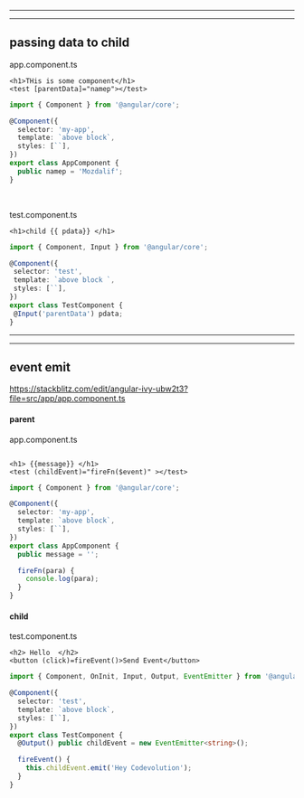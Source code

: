 -----------------------------------------
-----------------------------------------
## passing data to child

app.component.ts
```blade 
<h1>THis is some component</h1>
<test [parentData]="namep"></test>
```
```ts
import { Component } from '@angular/core';

@Component({
  selector: 'my-app',
  template: `above block`,
  styles: [``],
})
export class AppComponent {
  public namep = 'Mozdalif';
}


```
<br>

test.component.ts
```blade
<h1>child {{ pdata}} </h1> 
 ```
 ```ts
 import { Component, Input } from '@angular/core';

@Component({
  selector: 'test',
  template: `above block `,
  styles: [``],
})
export class TestComponent {
  @Input('parentData') pdata;
}

 
 ````
 



-------------------------------------------
----------------------------------------

## event emit
https://stackblitz.com/edit/angular-ivy-ubw2t3?file=src/app/app.component.ts
#### parent 
app.component.ts
```blade

<h1> {{message}} </h1>
<test (childEvent)="fireFn($event)" ></test>

```

```ts
import { Component } from '@angular/core';

@Component({
  selector: 'my-app',
  template: `above block`,
  styles: [``],
})
export class AppComponent {
  public message = '';

  fireFn(para) {
    console.log(para);
  }
}

```
#### child


test.component.ts
```blade
<h2> Hello  </h2>
<button (click)=fireEvent()>Send Event</button>
```
```ts
import { Component, OnInit, Input, Output, EventEmitter } from '@angular/core';

@Component({
  selector: 'test',
  template: `above block`,
  styles: [``],
})
export class TestComponent {
  @Output() public childEvent = new EventEmitter<string>();

  fireEvent() {
    this.childEvent.emit('Hey Codevolution');
  }
}

```

